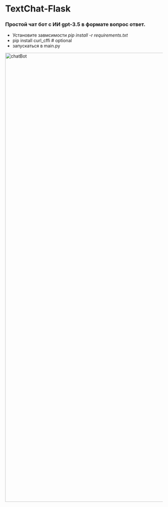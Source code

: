 # TextChat-Flask
### Простой чат бот с ИИ gpt-3.5 в формате вопрос ответ.</br>
- Установите завмсимости *pip install -r requirements.txt*
- pip install curl_cffi  # optional
- запускаться в main.py
<img width="1434" alt="chatBot" src="https://github.com/vithub77/Ai-TextChat-onFlask/assets/118285834/1ae1989c-22ed-40bf-a31c-c1631eee7e79">

